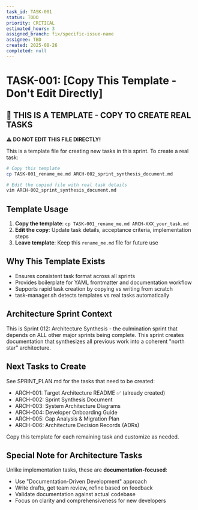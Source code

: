 ```yaml
---
task_id: TASK-001
status: TODO
priority: CRITICAL
estimated_hours: 3
assigned_branch: fix/specific-issue-name
assignee: TBD
created: 2025-08-26
completed: null
---
```


# TASK-001: [Copy This Template - Don't Edit Directly]

## 🔴 THIS IS A TEMPLATE - COPY TO CREATE REAL TASKS

**⚠️ DO NOT EDIT THIS FILE DIRECTLY!**

This is a template file for creating new tasks in this sprint. To create a real task:

```bash
# Copy this template
cp TASK-001_rename_me.md ARCH-002_sprint_synthesis_document.md

# Edit the copied file with real task details
vim ARCH-002_sprint_synthesis_document.md
```

## Template Usage
1. **Copy the template**: `cp TASK-001_rename_me.md ARCH-XXX_your_task.md`
2. **Edit the copy**: Update task details, acceptance criteria, implementation steps
3. **Leave template**: Keep this `rename_me.md` file for future use

## Why This Template Exists
- Ensures consistent task format across all sprints
- Provides boilerplate for YAML frontmatter and documentation workflow
- Supports rapid task creation by copying vs writing from scratch
- task-manager.sh detects templates vs real tasks automatically

## Architecture Sprint Context
This is Sprint 012: Architecture Synthesis - the culmination sprint that depends on ALL other major sprints being complete. This sprint creates documentation that synthesizes all previous work into a coherent "north star" architecture.

## Next Tasks to Create
See SPRINT_PLAN.md for the tasks that need to be created:
- ARCH-001: Target Architecture README ✅ (already created)
- ARCH-002: Sprint Synthesis Document
- ARCH-003: System Architecture Diagrams  
- ARCH-004: Developer Onboarding Guide
- ARCH-005: Gap Analysis & Migration Plan
- ARCH-006: Architecture Decision Records (ADRs)

Copy this template for each remaining task and customize as needed.

## Special Note for Architecture Tasks
Unlike implementation tasks, these are **documentation-focused**:
- Use "Documentation-Driven Development" approach
- Write drafts, get team review, refine based on feedback
- Validate documentation against actual codebase
- Focus on clarity and comprehensiveness for new developers